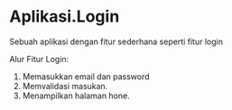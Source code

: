 # Aplikasi.Login
Sebuah aplikasi dengan fitur sederhana seperti fitur login

Alur Fitur Login:
1. Memasukkan email dan password
2. Memvalidasi masukan.
3. Menampilkan halaman hone.
